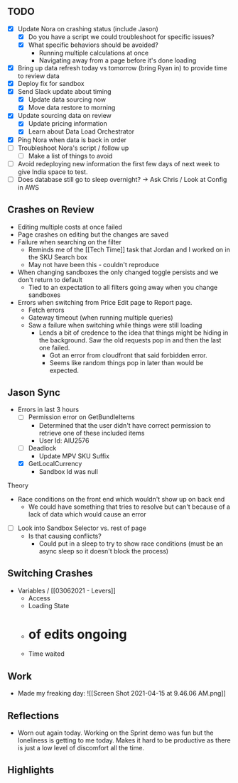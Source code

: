 ## TODO
- [x] Update Nora on crashing status (include Jason)
	- [x] Do you have a script we could troubleshoot for specific issues?
	- [x] What specific behaviors should be avoided?
		- Running multiple calculations at once
		- Navigating away from a page before it's done loading
- [x] Bring up data refresh today vs tomorrow (bring Ryan in) to provide time to review data
- [x] Deploy fix for sandbox
- [x] Send Slack update about timing
	- [x] Update data sourcing now
	- [x] Move data restore to morning
- [x] Update sourcing data on review
	- [x] Update pricing information
	- [x] Learn about Data Load Orchestrator 
- [x] Ping Nora when data is back in order
- [ ] Troubleshoot Nora's script / follow up
	- [ ] Make a list of things to avoid
- [ ] Avoid redeploying new information the first few days of next week to give India space to test. 
- [ ] Does database still go to sleep overnight? -> Ask Chris / Look at Config in AWS

## Crashes on Review
- Editing multiple costs at once failed
- Page crashes on editing but the changes are saved
- Failure when searching on the filter
	- Reminds me of the [[Tech Time]] task that Jordan and I worked on in the SKU Search box
	- May not have been this - couldn't reproduce
- When changing sandboxes the only changed toggle persists and we don't return to default
	- Tied to an expectation to all filters going away when you change sandboxes
- Errors when switching from Price Edit page to Report page. 
	- Fetch errors
	- Gateway timeout (when running multiple queries)
	- Saw a failure when switching while things were still loading
		- Lends a bit of credence to the idea that things might be hiding in the background. Saw the old requests pop in and then the last one failed.
			- Got an error from cloudfront that said forbidden error.
			- Seems like random things pop in later than would be expected.

## Jason Sync
- Errors in last 3 hours
	- [ ] Permission error on GetBundleItems
		- Determined that the user didn't have correct permission to retrieve one of these included items
		- User Id: AIU2576
	- [ ] Deadlock
		- Update MPV SKU Suffix
	- [x] GetLocalCurrency
		- Sandbox Id was null

Theory 
- Race conditions on the front end which wouldn't show up on back end
	- We could have something that tries to resolve but can't because of a lack of data which would cause an error

- [ ] Look into Sandbox Selector vs. rest of page
	- Is that causing conflicts?
		- Could put in a sleep to try to show race conditions (must be an async sleep so it doesn't block the process)

## Switching Crashes
- Variables / [[03062021 - Levers]]
	- Access
	- Loading State
	- # of edits ongoing
	- Time waited

## Work
- Made my freaking day: ![[Screen Shot 2021-04-15 at 9.46.06 AM.png]]


## Reflections
- Worn out again today. Working on the Sprint demo was fun but the loneliness is getting to me today. Makes it hard to be productive as there is just a low level of discomfort all the time. 

## Highlights